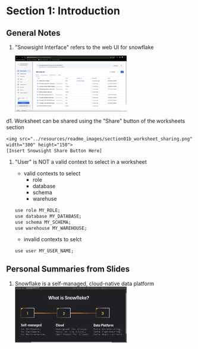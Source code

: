 # Section 1: Introduction

## General Notes

1. "Snowsight Interface" refers to the web UI for snowflake
    
    <img src="../resources/readme_images/section01a_snowsight.png" width="300" height="150">
    
d1. Worksheet can be shared using the "Share" button of the worksheets section

    <img src="../resources/readme_images/section01b_worksheet_sharing.png" width="300" height="150">
    [Insert Snowsight Share Button Here]

1. "User" is NOT a valid context to select in a worksheet
    - valid contexts to select
      - role
      - database
      - schema
      - warehuse
   ```snowflake
   use role MY_ROLE;
   use database MY_DATABASE;
   use schema MY_SCHEMA;
   use warehouse MY_WAREHOUSE;
   ```
   
    - invalid contexts to selct
   ```snowflake
   use user MY_USER_NAME;
   ```
   
## Personal Summaries from Slides

1. Snowflake is a self-managed, cloud-native data platform
    <img src="../resources/readme_images/section01c_what_is_snowflake.png" width="300" height="150">
